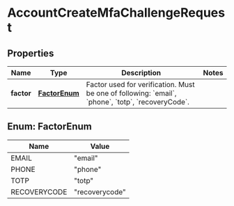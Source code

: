 

# AccountCreateMfaChallengeRequest


## Properties

| Name | Type | Description | Notes |
|------------ | ------------- | ------------- | -------------|
|**factor** | [**FactorEnum**](#FactorEnum) | Factor used for verification. Must be one of following: &#x60;email&#x60;, &#x60;phone&#x60;, &#x60;totp&#x60;, &#x60;recoveryCode&#x60;. |  |



## Enum: FactorEnum

| Name | Value |
|---- | -----|
| EMAIL | &quot;email&quot; |
| PHONE | &quot;phone&quot; |
| TOTP | &quot;totp&quot; |
| RECOVERYCODE | &quot;recoverycode&quot; |



